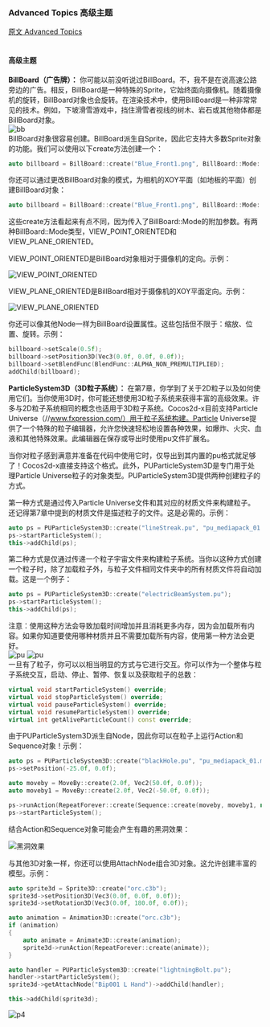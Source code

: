 ### Advanced Topics  高级主题
[原文 Advanced Topics](https://docs.cocos2d-x.org/cocos2d-x/v4/en/3d/advanced.html) 
<br>
<br>

#### 高级主题

**BillBoard（广告牌）：**
你可能以前没听说过BillBoard。不，我不是在说高速公路旁边的广告。相反，BillBoard是一种特殊的Sprite，它始终面向摄像机。随着摄像机的旋转，BillBoard对象也会旋转。在渲染技术中，使用BillBoard是一种非常常见的技术。例如，下坡滑雪游戏中，挡住滑雪者视线的树木、岩石或其他物体都是BillBoard对象。 <br>
![bb](./BillBoard.png) <br>
BillBoard对象很容易创建。BillBoard派生自Sprite，因此它支持大多数Sprite对象的功能。我们可以使用以下create方法创建一个：<br>

```cpp
auto billboard = BillBoard::create("Blue_Front1.png", BillBoard::Mode::VIEW_POINT_ORIENTED);
```

你还可以通过更改BillBoard对象的模式，为相机的XOY平面（如地板的平面）创建BillBoard对象：<br>

```cpp
auto billboard = BillBoard::create("Blue_Front1.png", BillBoard::Mode::VIEW_PLANE_ORIENTED);
```

这些create方法看起来有点不同，因为传入了BillBoard::Mode的附加参数。有两种BillBoard::Mode类型，VIEW_POINT_ORIENTED和VIEW_PLANE_ORIENTED。

VIEW_POINT_ORIENTED是BillBoard对象相对于摄像机的定向。示例：<br>

![VIEW_POINT_ORIENTED](./9_8_1.png)<br>

VIEW_PLANE_ORIENTED是BillBoard相对于摄像机的XOY平面定向。示例：<br>

![VIEW_PLANE_ORIENTED](./9_8_2.png)<br>

你还可以像其他Node一样为BillBoard设置属性。这些包括但不限于：缩放、位置、旋转。示例：<br>

```cpp
billboard->setScale(0.5f);
billboard->setPosition3D(Vec3(0.0f, 0.0f, 0.0f));
billboard->setBlendFunc(BlendFunc::ALPHA_NON_PREMULTIPLIED);
addChild(billboard);
```

**ParticleSystem3D（3D粒子系统）：**
在第7章，你学到了关于2D粒子以及如何使用它们。当你使用3D时，你可能还想使用3D粒子系统来获得丰富的高级效果。许多与2D粒子系统相同的概念也适用于3D粒子系统。Cocos2d-x目前支持Particle Universe（//www.fxpression.com/）用于粒子系统构建。Particle Universe提供了一个特殊的粒子编辑器，允许您快速轻松地设置各种效果，如爆炸、火灾、血液和其他特殊效果。此编辑器在保存或导出时使用pu文件扩展名。 <br>

当你对粒子感到满意并准备在代码中使用它时，仅导出到其内置的pu格式就足够了！Cocos2d-x直接支持这个格式。此外，PUParticleSystem3D是专门用于处理Particle Universe粒子的对象类型。PUParticleSystem3D提供两种创建粒子的方式。<br>

第一种方式是通过传入Particle Universe文件和其对应的材质文件来构建粒子。还记得第7章中提到的材质文件是描述粒子的文件。这是必需的。示例：<br>

```cpp
auto ps = PUParticleSystem3D::create("lineStreak.pu", "pu_mediapack_01.material");
ps->startParticleSystem();
this->addChild(ps);
```

第二种方式是仅通过传递一个粒子宇宙文件来构建粒子系统。当你以这种方式创建一个粒子时，除了加载粒子外，与粒子文件相同文件夹中的所有材质文件将自动加载。这是一个例子：<br>

```cpp
auto ps = PUParticleSystem3D::create("electricBeamSystem.pu");
ps->startParticleSystem();
this->addChild(ps);
```

注意：使用这种方法会导致加载时间增加并且消耗更多内存，因为会加载所有内容。如果你知道要使用哪种材质并且不需要加载所有内容，使用第一种方法会更好。<br>
![pu](./particle1.png) 
![pu](./particle2.png) <br>
一旦有了粒子，你可以以相当明显的方式与它进行交互。你可以作为一个整体与粒子系统交互，启动、停止、暂停、恢复以及获取粒子的总数：

```cpp
virtual void startParticleSystem() override;
virtual void stopParticleSystem() override;
virtual void pauseParticleSystem() override;
virtual void resumeParticleSystem() override;
virtual int getAliveParticleCount() const override;
```

由于PUParticleSystem3D派生自Node，因此你可以在粒子上运行Action和Sequence对象！示例：

```cpp
auto ps = PUParticleSystem3D::create("blackHole.pu", "pu_mediapack_01.material");
ps->setPosition(-25.0f, 0.0f);

auto moveby = MoveBy::create(2.0f, Vec2(50.0f, 0.0f));
auto moveby1 = MoveBy::create(2.0f, Vec2(-50.0f, 0.0f));

ps->runAction(RepeatForever::create(Sequence::create(moveby, moveby1, nullptr)));
ps->startParticleSystem();
```

结合Action和Sequence对象可能会产生有趣的黑洞效果：

![黑洞效果](./particle3.png)

与其他3D对象一样，你还可以使用AttachNode组合3D对象。这允许创建丰富的模型。示例：

```cpp
auto sprite3d = Sprite3D::create("orc.c3b");
sprite3d->setPosition3D(Vec3(0.0f, 0.0f, 0.0f));
sprite3d->setRotation3D(Vec3(0.0f, 180.0f, 0.0f));

auto animation = Animation3D::create("orc.c3b");
if (animation)
{
    auto animate = Animate3D::create(animation);
    sprite3d->runAction(RepeatForever::create(animate));
}

auto handler = PUParticleSystem3D::create("lightningBolt.pu");
handler->startParticleSystem();
sprite3d->getAttachNode("Bip001 L Hand")->addChild(handler);

this->addChild(sprite3d);
```
![p4](./particle4.png)
